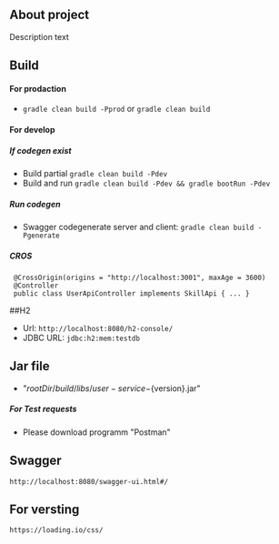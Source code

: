 ## About project

Description text

## Build
#### For prodaction
*  `gradle clean build -Pprod` or `gradle clean build`
#### For develop
##### If codegen exist
* Build partial `gradle clean build -Pdev`
* Build and run `gradle clean build -Pdev && gradle bootRun -Pdev`
##### Run codegen
* Swagger codegenerate server and client: `gradle clean build -Pgenerate`

##### CROS
     @CrossOrigin(origins = "http://localhost:3001", maxAge = 3600)
     @Controller
     public class UserApiController implements SkillApi { ... }


##H2
* Url: `http://localhost:8080/h2-console/`
* JDBC URL: `jdbc:h2:mem:testdb`

## Jar file
* "${rootDir}/build/libs/user-service-${version}.jar"


##### For Test requests
* Please download programm "Postman"


## Swagger
    http://localhost:8080/swagger-ui.html#/


## For versting
    https://loading.io/css/
